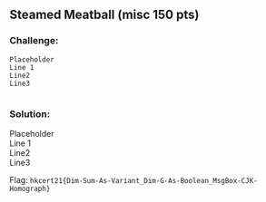 ## Steamed Meatball (misc 150 pts)  
### Challenge:  
```
Placeholder    
Line 1    
Line2    
Line3    
  
```
  
### Solution:  
Placeholder    
Line 1    
Line2    
Line3    
  
  
Flag: `hkcert21{Dim-Sum-As-Variant_Dim-G-As-Boolean_MsgBox-CJK-Homograph}`  
  
